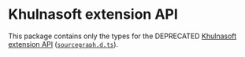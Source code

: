 # Khulnasoft extension API

This package contains only the types for the DEPRECATED [Khulnasoft extension API](https://unpkg.com/sourcegraph/dist/docs/index.html) ([`sourcegraph.d.ts`](https://github.com/khulnasoft/khulnasoft/blob/main/packages/extension-api/src/sourcegraph.d.ts)).
